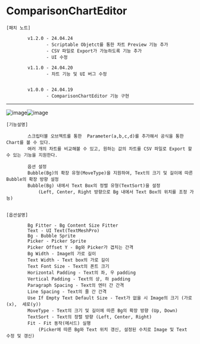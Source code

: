 # ComparisonChartEditor

    [패치 노트]
    
            v1.2.0 - 24.04.24
                   - Scriptable Objetct를 통한 차트 Preview 기능 추가
                   - CSV 파일로 Export가 가능하도록 기능 추가
                   - UI 수정
                   
            v1.1.0 - 24.04.20
                   - 차트 기능 및 UI 버그 수정
                   
            
            v1.0.0 - 24.04.19
                   - ComparisonChartEditor 기능 구현

-------------------------------------------------------------------------------------
![image](https://github.com/kastro723/ComparisonChartEditor/assets/55536937/759d391e-a9df-44a9-b8a3-6889f0c2777b)![image](https://github.com/kastro723/ComparisonChartEditor/assets/55536937/132240be-7e63-4ab9-b743-bd20b603ba9f)



    [기능설명]
    
            스크립터블 오브젝트를 통한  Parameter(a,b,c,d)를 추가해서 공식을 통한 Chart를 볼 수 있다.
            여러 개의 차트를 비교해볼 수 있고, 원하는 값의 차트를 CSV 파일로 Export 할 수 있는 기능을 지원한다.

            옵션 설정
            Bubble(Bg)의 확장 유형(MoveType)을 지원하여, Text의 크기 및 길이에 따른 Bubble의 확장 방향 설정
            Bubble(Bg) 내에서 Text Box의 정렬 유형(TextSort)을 설정
                (Left, Center, Right 방향으로 Bg 내에서 Text Box의 위치를 조정 가능)


    [옵션설명]
    
            Bg Fitter - Bg Content Size Fitter
            Text - UI Text(TextMeshPro)
            Bg - Bubble Sprite
            Picker - Picker Sprite
            Picker Offset Y - Bg와 Picker가 겹치는 간격
            Bg Width - Image의 가로 길이
            Text Width - Text box의 가로 길이
            Text Font Size - Text의 폰트 크기
            Horizontal Padding - Text의 좌, 우 padding
            Vertical Padding - Text의 상, 하 padding
            Paragraph Spacing - Text의 엔터 간 간격
            Line Spacing - Text의 줄 간 간격
            Use If Empty Text Default Size - Text가 없을 시 Image의 크기 (가로(x),  세로(y))
            MoveType - Text의 크기 및 길이에 따른 Bg의 확장 방향 (Up, Down) 
            TextSort - Text의 정렬 방향 (Left, Center, Right)
            Fit - Fit 동작(메서드) 실행 
                (Picker에 따른 Bg와 Text 위치 갱신, 설정된 수치로 Image 및 Text 수정 및 갱신)
            

